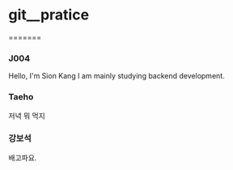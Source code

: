 # git__pratice

=======
### J004
Hello, I'm Sion Kang
I am mainly studying backend development.


### Taeho

저녁 뭐 먹지


### 강보석

배고파요.